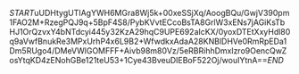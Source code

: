 $START$uUDHtygUTIAgYWH6MGra8Wj5k+00xeSSjXq/AoogBQu/GwjV390pm1FAO2M+RzegPQJ9q+5BpF4S8/PybKVvtECcoBsTA8GrlW3xENs7jAGiKsTbHJ1OrQzvxY4bNTdcyi445y32KzA29hqC9UPE692aIcKX/0yoxDTEtXxyHdl80q9aVwfBnukRe3MPxUrhP4x6L9B2+WfwdkxAdaA28KNBlDHVe0RmRpEDa1Dm5RUgo4/DMeVWlGOMFFF+Aivb98m80Vz/5eRBRihhDmxlzro9OencQwZosYtqKD4zENohGBe121teU53+1Cye43BveuDIEBoF522Oj/wouIYtnA==$END$